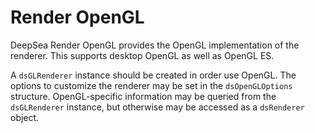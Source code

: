 # Render OpenGL

DeepSea Render OpenGL provides the OpenGL implementation of the renderer. This supports desktop OpenGL as well as OpenGL ES.

A `dsGLRenderer` instance should be created in order use OpenGL. The options to customize the renderer may be set in the `dsOpenGLOptions` structure. OpenGL-specific information may be queried from the `dsGLRenderer` instance, but otherwise may be accessed as a `dsRenderer` object.
